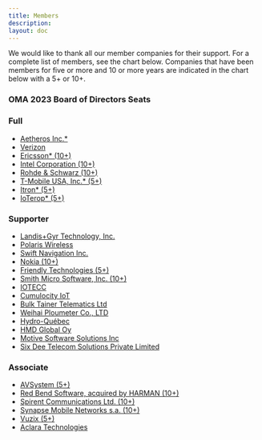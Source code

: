 ```yaml
---
title: Members
description:
layout: doc
---
```



We would like to thank all our member companies for their support. For a complete list of members, see the chart below. Companies that have been members for five or more and 10 or more years are indicated in the chart below with a 5+ or 10+.

### OMA 2023 Board of Directors Seats

### Full

- <a href="http://www.aetheros.com" target="_blank">Aetheros Inc.*</a>
- <a href="http://www.verizonwireless.com" target="_blank">Verizon</a>
- <a href="http://www.ericsson.com/se/" target="_blank">Ericsson* (10+)</a>
- <a href="http://www.intel.com/content/www/us/en/homepage.html" target="_blank">Intel Corporation (10+)</a>
- <a href="http://www.rohde-schwarz.com/" target="_blank">Rohde & Schwarz (10+)</a>
- <a href="http://www.t-mobile.com/" target="_blank">T-Mobile USA, Inc.* (5+)</a>
- <a href="https://www.itron.com/" target="_blank">Itron* (5+)</a>
- <a href="http://www.ioterop.com/" target="_blank">IoTerop* (5+)</a>

### Supporter

- <a href="http://www.landisgyr.com" target="_blank">Landis+Gyr Technology, Inc.</a>
- <a href="http://www.polariswireless.com" target="_blank">Polaris Wireless</a>
- <a href="http://www.swiftnav.com" target="_blank">Swift Navigation Inc.</a>
- <a href="http://www.nokia.com/" target="_blank">Nokia (10+)</a>
- <a href="http://www.friendly-tech.com/" target="_blank">Friendly Technologies (5+)</a>
- <a href="http://www.smithmicro.com/" target="_blank">Smith Micro Software, Inc. (10+)</a>
- <a href="http://www.iotecc.com" target="_blank">IOTECC</a>
- <a href="http://www.softwareag.com" target="_blank">Cumulocity IoT</a>
- <a href="http://www.bulktainertelematics.com" target="_blank">Bulk Tainer Telematics Ltd</a>
- <a href="http://www.plou.cn/" target="_blank">Weihai Ploumeter Co., LTD</a>
- <a href="http://www.hydroquebec.com" target="_blank">Hydro-Québec</a>
- <a href="http://www.hmdglobal.com" target="_blank">HMD Global Oy</a>
- <a href="http://www.motive.com" target="_blank">Motive Software Solutions Inc</a>
- <a href="http://www.6dtech.co.in" target="_blank">Six Dee Telecom Solutions Private Limited</a>

### Associate

- <a href="https://www.avsystem.com/" target="_blank">AVSystem (5+)</a>
- <a href="https://services.harman.com/solutions/ota-software-management" target="_blank">Red Bend Software, acquired by HARMAN (10+)</a>
- <a href="http://www.spirent.com/" target="_blank">Spirent Communications Ltd. (10+)</a>
- <a href="http://www.synap.se/" target="_blank">Synapse Mobile Networks s.a. (10+)</a>
- <a href="http://www.vuzix.com/" target="_blank">Vuzix (5+)</a>
- <a href="http://www.hubbell.com" target="_blank">Aclara Technologies</a>

